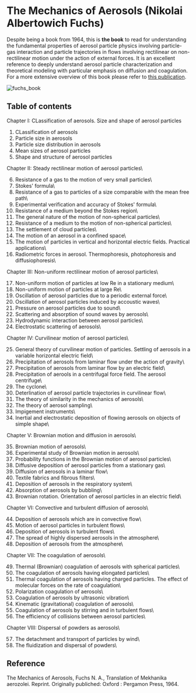 # The Mechanics of Aerosols (Nikolai Albertowich Fuchs)

Despite being a book from 1964, this is **the book** to read for understanding the fundamental properties of aerosol particle physics involving particle-gas interaction and particle trajectories in flows involving rectilinear on non-rectilinear motion under the action of external forces. It is an excellent reference to deeply understand aerosol particle characterization and theoretical modeling with particular emphasis on diffusion and coagulation. For a more extensive overview of this book please refer to [this publication](https://doi.org/10.1063/1.3047354).

![fuchs_book](https://github.com/josecmoranc/josecmoranc.github.io/assets/62391931/8aeda8ba-d0b8-4b0c-8f52-deca5f463822)

## Table of contents

Chapter I: CLassification of aerosols. Size and shape of aerosol particles
  1. CLassification of aerosols
  2. Particle size in aerosols
  3. Particle size distribution in aerosols
  4. Mean sizes of aerosol particles
  5. Shape and structure of aerosol particles

Chapter II: Steady rectilinear motion of aerosol particles\

  6. Resistance of a gas to the motion of very small particles\
  7. Stokes' formula\
  8. Resistance of a gas to particles of a size comparable with the mean free path\
  9. Experimental verification and accuracy of Stokes' formula\
  10. Resistance of a medium beyond the Stokes region\
  11. The general nature of the motion of non-spherical particles\
  12. Resistance of a medium to the motion of non-spherical particles\
  13. The settlement of cloud particles\
  14. The motion of an aerosol in a confined space\
  15. The motion of particles in vertical and horizontal electric fields. Practical applications\
  16. Radiometric forces in aerosol. Thermophoresis, photophoresis and diffusiophoresis\

Chapter III: Non-uniform rectilinear motion of aerosol particles\

  17. Non-uniform motion of particles at low Re in a stationary medium\
  18. Non-uniform motion of particles at large Re\
  19. Oscillation of aerosol particles due to a periodic external force\
  20. Oscillation of aerosol particles induced by accoustic waves\
  21. Pressure on aerosol particles due to sound\
  22. Scattering and absorption of sound waves by aerosols\
  23. Hydrodynamic interaction between aerosol particles\
  24. Electrostatic scattering of aerosols\

Chapter IV: Curvilinear motion of aerosol particles\

  25. General theory of curvilinear motion of particles. Settling of aerosols in a variable horizontal electric field\
  26. Precipitation of aerosols from laminar flow under the action of gravity\
  27. Precipitation of aerosols from laminar flow by an electric field\
  28. Precipitation of aerools in a centrifugal force field. The aerosol centrifuge\
  29. The cyclone\
  30. Deterlination of aerosol particle trajectories in curvilinear flow\
  31. The theory of similarity in the mechanics of aerosols\
  32. The theory of aerosol sampling\
  33. Impigement instruments\
  34. Inertial and electrostatic deposition of flowing aerosols on objects of simple shape\

Chapter V: Brownian motion and diffusion in aerosols\

  35. Brownian motion of aerosols\
  36. Experimental study of Brownian motion in aerosols\
  37. Probability functions in the Brownian motion of aerosol particles\
  38. Diffusive deposition of aerosol particles from a stationary gas\
  39. Diffusion of aerosols in a laminar flow\
  40. Textile fabrics and fibrous filters\
  41. Deposition of aerosols in the respiratory system\
  42. Absorption of aerosols by bubbling\
  43. Brownian rotation. Orientation of aerosol particles in an electric field\

Chapter VI: Convective and turbulent diffusion of aerosols\

  44. Deposition of aerosols which are in convective flow\
  45. Motion of aerosol particles in turbulent flows\
  46. Deposition of aerosols in turbulent flows\
  47. The spread of highly dispersed aerosols in the atmosphere\
  48. Deposition of aerosols from the atmosphere\

Chapter VII: The coagulation of aerosols\

  49. Thermal (Brownian) coagulation of aerosols with spherical particles\
  50. The coagulation of aerosols having elongated particles\
  51. Thermal coagulation of aerosols having charged particles. The effect of molecular forces on the rate of coagulation\
  52. Polarization coagulation of aerosols\
  53. Coagulation of aerosols by ultrasonic vibration\
  54. Kinematic (gravitational) coagulation of aerosols\
  55. Coagulation of aerosols by stirring and in turbulent flows\
  56. The efficiency of collisions between aerosol particles\

Chapter VIII: Dispersal of powders as aerosols\

  57. The detachment and transport of particles by wind\
  58. The fluidization and dispersal of powders\


## Reference
The Mechanics of Aerosols, Fuchs N. A., Translation of Mekhanika aerozolei. Reprint. Originally publiched: Oxford : Pergamon Press, 1964.
